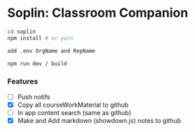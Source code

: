 # Soplin: Classroom Companion

```bash
cd soplin
npm install # or yarn

add .env OrgName and RepName

npm run dev / build
```

### Features
- [ ] Push notifs
- [x] Copy all courseWorkMaterial to github
- [ ] In app content search (same as github)
- [x] Make and Add markdown (showdown.js) notes to github
